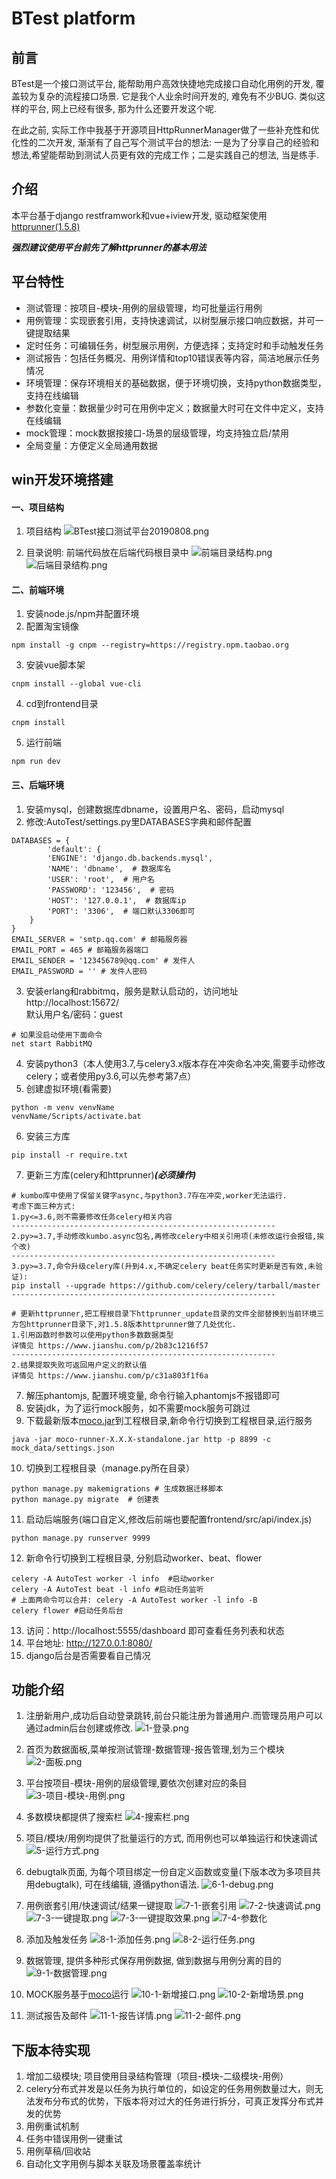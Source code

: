BTest platform
==========
前言
----------
BTest是一个接口测试平台, 能帮助用户高效快捷地完成接口自动化用例的开发, 覆盖较为复杂的流程接口场景. 它是我个人业余时间开发的, 难免有不少BUG. 类似这样的平台, 网上已经有很多, 那为什么还要开发这个呢.

在此之前, 实际工作中我基于开源项目HttpRunnerManager做了一些补充性和优化性的二次开发, 渐渐有了自己写个测试平台的想法: 一是为了分享自己的经验和想法,希望能帮助到测试人员更有效的完成工作；二是实践自己的想法, 当是练手.

介绍
-----------
本平台基于django restframwork和vue+iview开发, 驱动框架使用[httprunner(1.5.8)
](https://v1.httprunner.org/) 

***强烈建议使用平台前先了解httprunner的基本用法***

平台特性
------------
- 测试管理：按项目-模块-用例的层级管理，均可批量运行用例
- 用例管理：实现嵌套引用，支持快速调试，以树型展示接口响应数据，并可一键提取结果
- 定时任务：可编辑任务，树型展示用例，方便选择；支持定时和手动触发任务
- 测试报告：包括任务概况、用例详情和top10错误表等内容，简洁地展示任务情况
- 环境管理：保存环境相关的基础数据，便于环境切换，支持python数据类型，支持在线编辑
- 参数化变量：数据量少时可在用例中定义；数据量大时可在文件中定义，支持在线编辑
- mock管理：mock数据按接口-场景的层级管理，均支持独立启/禁用
- 全局变量：方便定义全局通用数据

win开发环境搭建
--------
#### 一、项目结构
1. 项目结构
![BTest接口测试平台20190808.png](https://images.gitee.com/uploads/images/2020/0327/120147_0b3e8204_5217681.png)


2. 目录说明: 前端代码放在后端代码根目录中
![前端目录结构.png](https://images.gitee.com/uploads/images/2020/0327/120148_b158175c_5217681.png)
![后端目录结构.png](https://images.gitee.com/uploads/images/2020/0327/120148_03207018_5217681.png)

#### 二、前端环境
1. 安装node.js/npm并配置环境
2. 配置淘宝镜像 
```
npm install -g cnpm --registry=https://registry.npm.taobao.org
```
3. 安装vue脚本架 
```
cnpm install --global vue-cli
```
4. cd到frontend目录
```
cnpm install
```
5. 运行前端 
```
npm run dev
```

#### 三、后端环境
1. 安装mysql，创建数据库dbname，设置用户名、密码，启动mysql
2. 修改:AutoTest/settings.py里DATABASES字典和邮件配置
```
DATABASES = {
        'default': {
        'ENGINE': 'django.db.backends.mysql',
        'NAME': 'dbname',  # 数据库名
        'USER': 'root',  # 用户名
        'PASSWORD': '123456',  # 密码
        'HOST': '127.0.0.1',  # 数据库ip
        'PORT': '3306',  # 端口默认3306即可
    }
}
EMAIL_SERVER = 'smtp.qq.com' # 邮箱服务器
EMAIL_PORT = 465 # 邮箱服务器端口
EMAIL_SENDER = '123456789@qq.com' # 发件人
EMAIL_PASSWORD = '' # 发件人密码
```
3. 安装erlang和rabbitmq，服务是默认启动的，访问地址 http://localhost:15672/  
默认用户名/密码：guest
```
# 如果没启动使用下面命令
net start RabbitMQ
```
4. 安装python3（本人使用3.7,与celery3.x版本存在冲突命名冲突,需要手动修改celery；或者使用py3.6,可以先参考第7点）
5. 创建虚拟环境(看需要)
```
python -m venv venvName
venvName/Scripts/activate.bat
```
6. 安装三方库
```
pip install -r require.txt
```
7. 更新三方库(celery和httprunner)***(必须操作)***
```
# kumbo库中使用了保留关键字async,与python3.7存在冲突,worker无法运行.
考虑下面三种方式:
1.py<=3.6,则不需要修改任务celery相关内容
-----------------------------------------------------------
2.py>=3.7,手动修改kumbo.async包名,再修改celery中相关引用项(未修改运行会报错,挨个改)
-----------------------------------------------------------
3.py>=3.7,命令升级celery库(升到4.x,不确定celery beat任务实时更新是否有效,未验证):
pip install --upgrade https://github.com/celery/celery/tarball/master
-----------------------------------------------------------

# 更新httprunner,把工程根目录下httprunner_update目录的文件全部替换到当前环境三方包httprunner目录下,对1.5.8版本httprunner做了几处优化.
1.引用函数时参数可以使用python多数数据类型 
详情见 https://www.jianshu.com/p/2b83c1216f57
-----------------------------------------------------------
2.结果提取失败可返回用户定义的默认值 
详情见 https://www.jianshu.com/p/c31a803f1f6a
```
7. 解压phantomjs, 配置环境变量, 命令行输入phantomjs不报错即可
8. 安装jdk，为了运行mock服务，如不需要mock服务可跳过
9. 下载最新版本[moco.jar](https://repo1.maven.org/maven2/com/github/dreamhead/moco-runner/1.1.0/)到工程根目录,新命令行切换到工程根目录,运行服务
```
java -jar moco-runner-X.X.X-standalone.jar http -p 8899 -c mock_data/settings.json
```
10. 切换到工程根目录（manage.py所在目录）
```
python manage.py makemigrations # 生成数据迁移脚本
python manage.py migrate  # 创建表
```
11. 启动后端服务(端口自定义,修改后前端也要配置frontend/src/api/index.js)
```
python manage.py runserver 9999
```
12. 新命令行切换到工程根目录, 分别启动worker、beat、flower
```
celery -A AutoTest worker -l info  #启动worker
celery -A AutoTest beat -l info #启动任务监听
# 上面两命令可以合并: celery -A AutoTest worker -l info -B
celery flower #启动任务后台
```
13. 访问：http://localhost:5555/dashboard 即可查看任务列表和状态
14. 平台地址: http://127.0.0.1:8080/ 
15. django后台是否需要看自己情况

功能介绍
--------
1.  注册新用户,成功后自动登录跳转,前台只能注册为普通用户.而管理员用户可以通过admin后台创建或修改.
![1-登录.png](https://images.gitee.com/uploads/images/2020/0327/120148_a584db28_5217681.png)

2. 首页为数据面板,菜单按测试管理-数据管理-报告管理,划为三个模块
![2-面板.png](https://images.gitee.com/uploads/images/2020/0327/120148_cba05a24_5217681.png)

3. 平台按项目-模块-用例的层级管理,要依次创建对应的条目
![3-项目-模块-用例.png](https://images.gitee.com/uploads/images/2020/0327/120148_84670858_5217681.png)

4. 多数模块都提供了搜索栏
![4-搜索栏.png](https://images.gitee.com/uploads/images/2020/0327/120148_11530f27_5217681.png)

5. 项目/模块/用例均提供了批量运行的方式, 而用例也可以单独运行和快速调试
![5-运行方式.png](https://images.gitee.com/uploads/images/2020/0327/120148_ecefbca9_5217681.png)

6. debugtalk页面, 为每个项目绑定一份自定义函数或变量(下版本改为多项目共用debugtalk), 可在线编辑, 遵循python语法.
![6-1-debug.png](https://images.gitee.com/uploads/images/2020/0327/120148_bd07778d_5217681.png)

7. 用例嵌套引用/快速调试/结果一键提取
![7-1-嵌套引用](https://images.gitee.com/uploads/images/2020/0327/120148_5042f184_5217681.png)
![7-2-快速调试.png](https://images.gitee.com/uploads/images/2020/0327/120148_ed0e465a_5217681.png)
![7-3-一键提取.png](https://images.gitee.com/uploads/images/2020/0327/120148_3d513828_5217681.png)
![7-3-一键提取效果.png](https://images.gitee.com/uploads/images/2020/0327/120149_17f51665_5217681.png)
![7-4-参数化](https://gitee.com/scu-zrb/interface_test_platform/blob/master/image/7-4-params-usage.png)

8. 添加及触发任务
![8-1-添加任务.png](https://images.gitee.com/uploads/images/2020/0327/120148_f6321c37_5217681.png)
![8-2-运行任务.png](https://images.gitee.com/uploads/images/2020/0327/120149_007cf974_5217681.png)

9. 数据管理, 提供多种形式保存用例数据, 做到数据与用例分离的目的
![9-1-数据管理.png](https://images.gitee.com/uploads/images/2020/0327/120149_9ce809e1_5217681.png)

10. MOCK服务基于[moco](https://github.com/dreamhead/moco)运行
![10-1-新增接口.png](https://images.gitee.com/uploads/images/2020/0327/120149_16fe9742_5217681.png)
![10-2-新增场景.png](https://images.gitee.com/uploads/images/2020/0327/120149_b1e33eff_5217681.png)

11. 测试报告及邮件
![11-1-报告详情.png](https://images.gitee.com/uploads/images/2020/0327/120149_eb22d2a0_5217681.png)
![11-2-邮件.png](https://images.gitee.com/uploads/images/2020/0327/120149_a972de04_5217681.png)

下版本待实现
------
1. 增加二级模块; 项目使用目录结构管理（项目-模块-二级模块-用例）
2. celery分布式并发是以任务为执行单位的，如设定的任务用例数量过大，则无法发布分布式的优势，下版本将对过大的任务进行拆分，可真正发挥分布式并发的优势
3. 用例重试机制
4. 任务中错误用例一键重试
5. 用例草稿/回收站
6. 自动化文字用例与脚本关联及场景覆盖率统计
